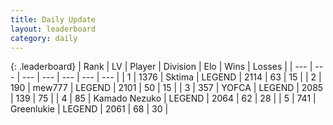 ```yaml
---
title: Daily Update
layout: leaderboard
category: daily
---
```


{: .leaderboard}
| Rank | LV | Player | Division | Elo | Wins | Losses |
| --- | --- | --- | --- | --- | --- | --- |
| <span data-change="0">1</span> | 1376 | <span title="ID: 353063">Sktima</span> | LEGEND | <span data-change="-4">2114</span> | <span data-change="23">63</span> | <span data-change="11">15</span> |
| <span data-change="0">2</span> | 190 | <span title="ID: 5578">mew777</span> | LEGEND | <span data-change="0">2101</span> | <span data-change="0">50</span> | <span data-change="0">15</span> |
| <span data-change="22">3</span> | 357 | <span title="ID: 650820">YOFCA</span> | LEGEND | <span data-change="84">2085</span> | <span data-change="36">139</span> | <span data-change="13">75</span> |
| <span data-change="2">4</span> | 85 | <span title="ID: 665001">Kamado Nezuko</span> | LEGEND | <span data-change="31">2064</span> | <span data-change="6">62</span> | <span data-change="0">28</span> |
| <span data-change="3">5</span> | 741 | <span title="ID: 540">Greenlukie</span> | LEGEND | <span data-change="32">2061</span> | <span data-change="5">68</span> | <span data-change="0">30</span> |